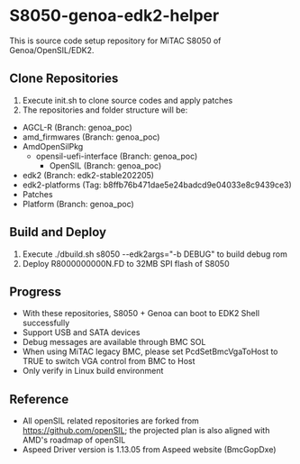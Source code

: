 # S8050-genoa-edk2-helper

This is source code setup repository for MiTAC S8050 of Genoa/OpenSIL/EDK2.


## Clone Repositories

1. Execute init.sh to clone source codes and apply patches
2. The repositories and folder structure will be:
  - AGCL-R (Branch: genoa_poc)
  - amd_firmwares (Branch: genoa_poc)
  - AmdOpenSilPkg
    - opensil-uefi-interface (Branch: genoa_poc)
      - OpenSIL (Branch: genoa_poc)
  - edk2 (Branch: edk2-stable202205)
  - edk2-platforms (Tag: b8ffb76b471dae5e24badcd9e04033e8c9439ce3)
  - Patches
  - Platform (Branch: genoa_poc)


## Build and Deploy

1. Execute ./dbuild.sh s8050 --edk2args="-b DEBUG" to build debug rom
2. Deploy R8000000000N.FD to 32MB SPI flash of S8050


## Progress

- With these repositories, S8050 + Genoa can boot to EDK2 Shell successfully
- Support USB and SATA devices
- Debug messages are available through BMC SOL
- When using MiTAC legacy BMC, please set PcdSetBmcVgaToHost to TRUE to switch VGA control from BMC to Host
- Only verify in Linux build environment


## Reference

- All openSIL related repositories are forked from https://github.com/openSIL; the projected plan is also aligned with AMD's roadmap of openSIL
- Aspeed Driver version is 1.13.05 from Aspeed website (BmcGopDxe)
